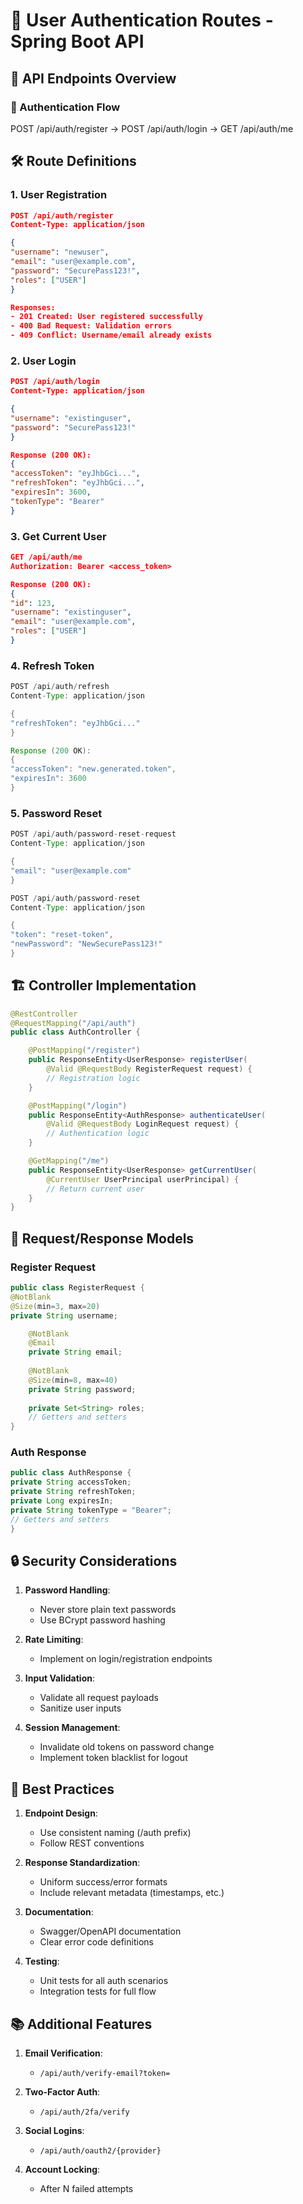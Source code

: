 # 👤 User Authentication Routes - Spring Boot API

## 📌 API Endpoints Overview

### 🔐 Authentication Flow
POST /api/auth/register → POST /api/auth/login → GET /api/auth/me

## 🛠 Route Definitions

### 1. User Registration
```json
POST /api/auth/register
Content-Type: application/json

{
"username": "newuser",
"email": "user@example.com",
"password": "SecurePass123!",
"roles": ["USER"]
}

Responses:
- 201 Created: User registered successfully
- 400 Bad Request: Validation errors
- 409 Conflict: Username/email already exists
```

### 2. User Login
```json
POST /api/auth/login
Content-Type: application/json

{
"username": "existinguser",
"password": "SecurePass123!"
}

Response (200 OK):
{
"accessToken": "eyJhbGci...",
"refreshToken": "eyJhbGci...",
"expiresIn": 3600,
"tokenType": "Bearer"
}
```

### 3. Get Current User
```json
GET /api/auth/me
Authorization: Bearer <access_token>

Response (200 OK):
{
"id": 123,
"username": "existinguser",
"email": "user@example.com",
"roles": ["USER"]
}
```

### 4. Refresh Token
```java
POST /api/auth/refresh
Content-Type: application/json

{
"refreshToken": "eyJhbGci..."
}

Response (200 OK):
{
"accessToken": "new.generated.token",
"expiresIn": 3600
}
```

### 5. Password Reset
```java
POST /api/auth/password-reset-request
Content-Type: application/json

{
"email": "user@example.com"
}

POST /api/auth/password-reset
Content-Type: application/json

{
"token": "reset-token",
"newPassword": "NewSecurePass123!"
}
```

## 🏗 Controller Implementation
```java
@RestController
@RequestMapping("/api/auth")
public class AuthController {

    @PostMapping("/register")
    public ResponseEntity<UserResponse> registerUser(
        @Valid @RequestBody RegisterRequest request) {
        // Registration logic
    }

    @PostMapping("/login")
    public ResponseEntity<AuthResponse> authenticateUser(
        @Valid @RequestBody LoginRequest request) {
        // Authentication logic
    }

    @GetMapping("/me")
    public ResponseEntity<UserResponse> getCurrentUser(
        @CurrentUser UserPrincipal userPrincipal) {
        // Return current user
    }
}
```

## 📝 Request/Response Models

### Register Request
```java
public class RegisterRequest {
@NotBlank
@Size(min=3, max=20)
private String username;

    @NotBlank
    @Email
    private String email;
    
    @NotBlank
    @Size(min=8, max=40)
    private String password;
    
    private Set<String> roles;
    // Getters and setters
}
```

### Auth Response
```java
public class AuthResponse {
private String accessToken;
private String refreshToken;
private Long expiresIn;
private String tokenType = "Bearer";
// Getters and setters
}
```

## 🔒 Security Considerations

1. **Password Handling**:
    - Never store plain text passwords
    - Use BCrypt password hashing

2. **Rate Limiting**:
    - Implement on login/registration endpoints

3. **Input Validation**:
    - Validate all request payloads
    - Sanitize user inputs

4. **Session Management**:
    - Invalidate old tokens on password change
    - Implement token blacklist for logout

## 🎯 Best Practices

1. **Endpoint Design**:
    - Use consistent naming (/auth prefix)
    - Follow REST conventions

2. **Response Standardization**:
    - Uniform success/error formats
    - Include relevant metadata (timestamps, etc.)

3. **Documentation**:
    - Swagger/OpenAPI documentation
    - Clear error code definitions

4. **Testing**:
    - Unit tests for all auth scenarios
    - Integration tests for full flow

## 📚 Additional Features

1. **Email Verification**:
    - `/api/auth/verify-email?token=`

2. **Two-Factor Auth**:
    - `/api/auth/2fa/verify`

3. **Social Logins**:
    - `/api/auth/oauth2/{provider}`

4. **Account Locking**:
    - After N failed attempts